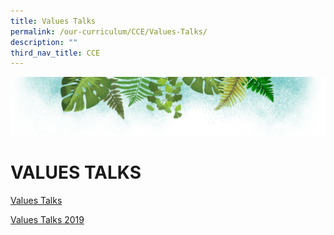 ```yaml
---
title: Values Talks
permalink: /our-curriculum/CCE/Values-Talks/
description: ""
third_nav_title: CCE
---
```

![](/images/Banner.png)

# **VALUES TALKS**

[Values Talks](/files/Values%20Talks%202019.pdf)

[Values Talks 2019](/files/Values%20Talks%202019.pdf)